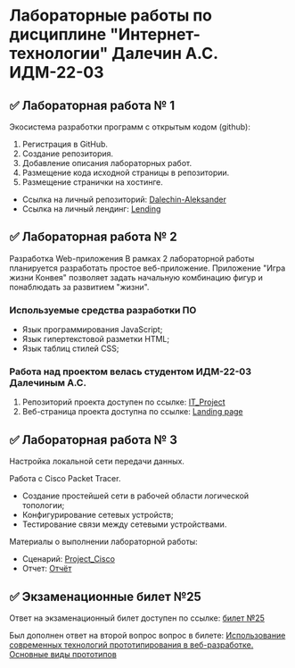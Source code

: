 # Лабораторные работы по дисциплине "Интернет-технологии" Далечин А.С. ИДМ-22-03

## ✅ Лабораторная работа № 1

Экосистема разработки программ с открытым кодом (github): 
1. Регистрация в GitHub.
2. Создание репозитория.
3. Добавление описания лабораторных работ.
4. Размещение кода исходной страницы в репозитории.
5. Размещение странички на хостинге.

* Ссылка на личный репозиторий: [Dalechin-Aleksander](https://github.com/Alexultrax/Dalechin-Aleksander)
* Ссылка на личный лендинг: [Lending](https://alexultrax.github.io/Dalechin-Aleksander/)

## ✅ Лабораторная работа № 2
Разработка Web-приложения
В рамках 2 лабораторной работы планируется разработать простое веб-приложение.
Приложение "Игра жизни Конвея" позволяет задать начальную комбинацию фигур и понаблюдать за развитием "жизни".

### Используемые средства разработки ПО

   + Язык программирования JavaScript;
   + Язык гипертекстовой разметки HTML;
   + Язык таблиц стилей CSS;

### Работа над проектом велась студентом ИДМ-22-03 Далечиным А.С.
1. Репозиторий проекта доступен по ссылке: [IT_Project](https://github.com/Alexultrax/Dalechin-lab2)
2. Веб-страница проекта доступна по ссылке: [Landing page](https://alexultrax.github.io/Dalechin-lab2/)

## ✅ Лабораторная работа № 3
Настройка локальной сети передачи данных.

Работа с Сisco Packet Tracer.
* Создание простейшей сети в рабочей области логической топологии;
* Конфигурирование сетевых устройств;
* Тестирование связи между сетевыми устройствами.

Материалы о выполнении лабораторной работы:
* Сценарий: [Project_Cisco](https://github.com/Alexultrax/Dalechin-lab2/blob/main/Далечин_ЛР№3.pkt)
* Отчет: [Отчёт](https://github.com/Alexultrax/Dalechin-lab2/blob/main/Далечин_ЛР№3.pdf)

## ✅ Экзаменационные билет №25

Ответ на экзаменационный билет доступен по ссылке:
[билет №25](https://github.com/stankin/inet-2022/wiki/exam25)

Был дополнен ответ на второй вопрос вопрос в билете: [Использование современных технологий прототипирования в веб-разработке. Основные виды прототипов](https://github.com/stankin/inet-2022/wiki/exam25/_compare/956a11a2a64f1c747350304251a8e35f6ef8a385...d9b57d5bd25e7509b0edbfc768b80015f289a04d)
